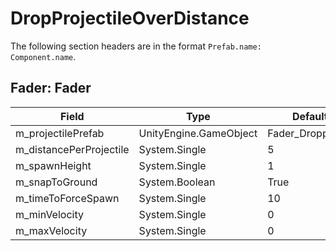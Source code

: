 # DropProjectileOverDistance

The following section headers are in the format `Prefab.name: Component.name`.

## Fader: Fader

|Field|Type|Default Value|
|-----|----|-------------|
|m_projectilePrefab|UnityEngine.GameObject|Fader_DroppedFire_AOE|
|m_distancePerProjectile|System.Single|5|
|m_spawnHeight|System.Single|1|
|m_snapToGround|System.Boolean|True|
|m_timeToForceSpawn|System.Single|10|
|m_minVelocity|System.Single|0|
|m_maxVelocity|System.Single|0|

